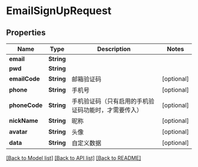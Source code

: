 # EmailSignUpRequest

## Properties
Name | Type | Description | Notes
------------ | ------------- | ------------- | -------------
**email** | **String** |  | 
**pwd** | **String** |  | 
**emailCode** | **String** | 邮箱验证码 | [optional] 
**phone** | **String** | 手机号 | [optional] 
**phoneCode** | **String** | 手机验证码（只有启用的手机验证码功能时，才需要传入） | [optional] 
**nickName** | **String** | 昵称 | [optional] 
**avatar** | **String** | 头像 | [optional] 
**data** | **String** | 自定义数据 | [optional] 

[[Back to Model list]](../README.md#documentation-for-models) [[Back to API list]](../README.md#documentation-for-api-endpoints) [[Back to README]](../README.md)


